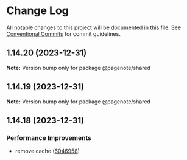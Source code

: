 # Change Log

All notable changes to this project will be documented in this file.
See [Conventional Commits](https://conventionalcommits.org) for commit guidelines.

## 1.14.20 (2023-12-31)

**Note:** Version bump only for package @pagenote/shared





## 1.14.19 (2023-12-31)

**Note:** Version bump only for package @pagenote/shared





## 1.14.18 (2023-12-31)


### Performance Improvements

* remove cache ([6046958](https://github.com/rowthan/pagenote/commit/6046958fdc6e4385f45e4c2f9e489bd2bfc774bb))
